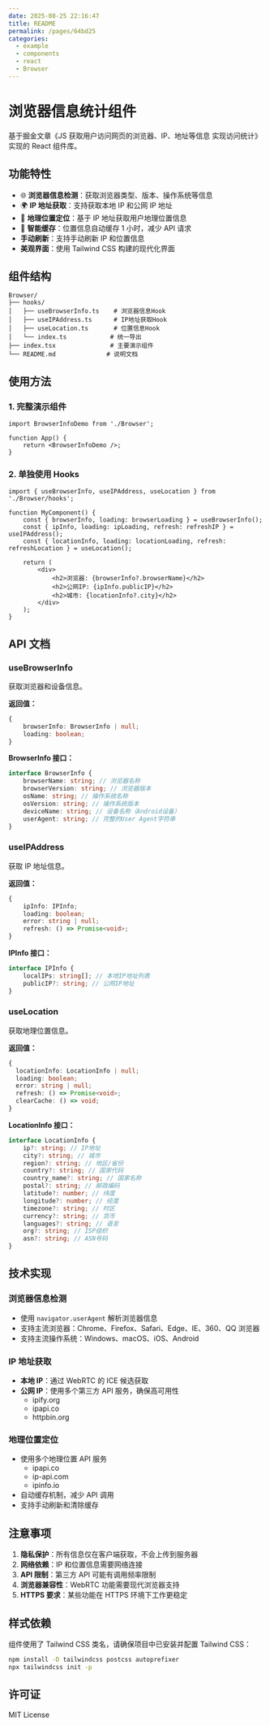 ```yaml
---
date: 2025-08-25 22:16:47
title: README
permalink: /pages/64bd25
categories:
  - example
  - components
  - react
  - Browser
---
```


# 浏览器信息统计组件

基于掘金文章《JS 获取用户访问网页的浏览器、IP、地址等信息 实现访问统计》实现的 React 组件库。

## 功能特性

- 🌐 **浏览器信息检测**：获取浏览器类型、版本、操作系统等信息
- 🌍 **IP 地址获取**：支持获取本地 IP 和公网 IP 地址
- 📍 **地理位置定位**：基于 IP 地址获取用户地理位置信息
- 💾 **智能缓存**：位置信息自动缓存 1 小时，减少 API 请求
- **手动刷新**：支持手动刷新 IP 和位置信息
- **美观界面**：使用 Tailwind CSS 构建的现代化界面

## 组件结构

```
Browser/
├── hooks/
│   ├── useBrowserInfo.ts    # 浏览器信息Hook
│   ├── useIPAddress.ts      # IP地址获取Hook
│   ├── useLocation.ts       # 位置信息Hook
│   └── index.ts            # 统一导出
├── index.tsx               # 主要演示组件
└── README.md              # 说明文档
```

## 使用方法

### 1. 完整演示组件

```tsx
import BrowserInfoDemo from './Browser';

function App() {
	return <BrowserInfoDemo />;
}
```

### 2. 单独使用 Hooks

```tsx
import { useBrowserInfo, useIPAddress, useLocation } from './Browser/hooks';

function MyComponent() {
	const { browserInfo, loading: browserLoading } = useBrowserInfo();
	const { ipInfo, loading: ipLoading, refresh: refreshIP } = useIPAddress();
	const { locationInfo, loading: locationLoading, refresh: refreshLocation } = useLocation();

	return (
		<div>
			<h2>浏览器: {browserInfo?.browserName}</h2>
			<h2>公网IP: {ipInfo.publicIP}</h2>
			<h2>城市: {locationInfo?.city}</h2>
		</div>
	);
}
```

## API 文档

### useBrowserInfo

获取浏览器和设备信息。

**返回值：**

```typescript
{
	browserInfo: BrowserInfo | null;
	loading: boolean;
}
```

**BrowserInfo 接口：**

```typescript
interface BrowserInfo {
	browserName: string; // 浏览器名称
	browserVersion: string; // 浏览器版本
	osName: string; // 操作系统名称
	osVersion: string; // 操作系统版本
	deviceName: string; // 设备名称（Android设备）
	userAgent: string; // 完整的User Agent字符串
}
```

### useIPAddress

获取 IP 地址信息。

**返回值：**

```typescript
{
	ipInfo: IPInfo;
	loading: boolean;
	error: string | null;
	refresh: () => Promise<void>;
}
```

**IPInfo 接口：**

```typescript
interface IPInfo {
	localIPs: string[]; // 本地IP地址列表
	publicIP?: string; // 公网IP地址
}
```

### useLocation

获取地理位置信息。

**返回值：**

```typescript
{
  locationInfo: LocationInfo | null;
  loading: boolean;
  error: string | null;
  refresh: () => Promise<void>;
  clearCache: () => void;
}
```

**LocationInfo 接口：**

```typescript
interface LocationInfo {
	ip?: string; // IP地址
	city?: string; // 城市
	region?: string; // 地区/省份
	country?: string; // 国家代码
	country_name?: string; // 国家名称
	postal?: string; // 邮政编码
	latitude?: number; // 纬度
	longitude?: number; // 经度
	timezone?: string; // 时区
	currency?: string; // 货币
	languages?: string; // 语言
	org?: string; // ISP组织
	asn?: string; // ASN号码
}
```

## 技术实现

### 浏览器信息检测

- 使用 `navigator.userAgent` 解析浏览器信息
- 支持主流浏览器：Chrome、Firefox、Safari、Edge、IE、360、QQ 浏览器
- 支持主流操作系统：Windows、macOS、iOS、Android

### IP 地址获取

- **本地 IP**：通过 WebRTC 的 ICE 候选获取
- **公网 IP**：使用多个第三方 API 服务，确保高可用性
  - ipify.org
  - ipapi.co
  - httpbin.org

### 地理位置定位

- 使用多个地理位置 API 服务
  - ipapi.co
  - ip-api.com
  - ipinfo.io
- 自动缓存机制，减少 API 调用
- 支持手动刷新和清除缓存

## 注意事项

1. **隐私保护**：所有信息仅在客户端获取，不会上传到服务器
2. **网络依赖**：IP 和位置信息需要网络连接
3. **API 限制**：第三方 API 可能有调用频率限制
4. **浏览器兼容性**：WebRTC 功能需要现代浏览器支持
5. **HTTPS 要求**：某些功能在 HTTPS 环境下工作更稳定

## 样式依赖

组件使用了 Tailwind CSS 类名，请确保项目中已安装并配置 Tailwind CSS：

```bash
npm install -D tailwindcss postcss autoprefixer
npx tailwindcss init -p
```

## 许可证

MIT License
